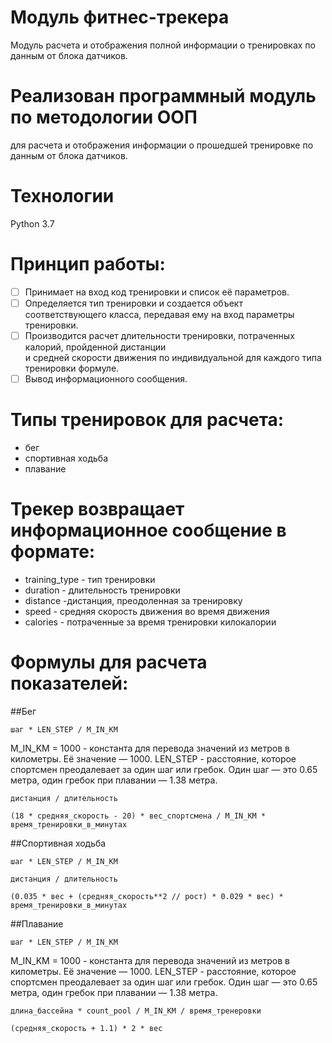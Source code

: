 # Модуль фитнес-трекера
Модуль расчета и отображения полной информации о тренировках по данным от блока датчиков.<br>
# Реализован программный модуль по методологии ООП<br>
для расчета и отображения информации о прошедшей тренировке по данным от блока датчиков.<br>

# Технологии<br>

Python 3.7

# Принцип работы: <br>
 - [ ] Принимает на вход код тренировки и список её параметров.
 - [ ] Определяется тип тренировки и создается объект соответствующего класса, передавая ему на вход параметры тренировки.
 - [ ] Производится расчет длительности тренировки, потраченных калорий, пройденной дистанции <br> и средней скорости движения по индивидуальной для каждого типа тренировки формуле.
 - [ ] Вывод информационного сообщения.
 
# Типы тренировок для расчета:<br>
 - бег
 - спортивная ходьба
 - плавание
 
# Трекер возвращает информационное сообщение в формате: <br>
-   training_type - тип тренировки
-   duration - длительность тренировки
-   distance -дистанция, преодоленная за тренировку
-   speed - средняя скорость движения во время движения
-   calories - потраченные за время тренировки килокалории

# Формулы для расчета показателей: <br>
##Бег
``` #расчет дистанции
шаг * LEN_STEP / M_IN_KM
```
M_IN_KM = 1000 - константа для перевода значений из метров в километры. Её значение — 1000.
LEN_STEP - расстояние, которое спортсмен преодалевает за один шаг или гребок. Один шаг — это 0.65 метра, один гребок при плавании — 1.38 метра.
``` #расчет средней скорости
дистанция / длительность
```
``` #расчет калорий для бега
(18 * средняя_скорость - 20) * вес_спортсмена / M_IN_KM * время_тренировки_в_минутах
```
##Спортивная ходьба
``` #расчет дистанции
шаг * LEN_STEP / M_IN_KM
```
``` #расчет средней скорости
дистанция / длительность
```
``` #расчет калорий для спортивной ходьбы
(0.035 * вес + (средняя_скорость**2 // рост) * 0.029 * вес) * время_тренировки_в_минутах
```
##Плавание
``` #расчет дистанции
шаг * LEN_STEP / M_IN_KM
```
M_IN_KM = 1000 - константа для перевода значений из метров в километры. Её значение — 1000.
LEN_STEP - расстояние, которое спортсмен преодалевает за один шаг или гребок. Один шаг — это 0.65 метра, один гребок при плавании — 1.38 метра.
``` #расчет средней скорости
длина_бассейна * count_pool / M_IN_KM / время_тренеровки
```
``` #расчет калорий для плавания
(средняя_скорость + 1.1) * 2 * вес 
```
